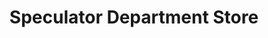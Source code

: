 ---
title: "Speculator Department Store"
url: /speculator/speculator-department-store/
shop: department store
---